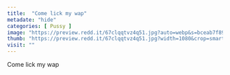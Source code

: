```yaml
---
title:  "Come lick my wap"
metadate: "hide"
categories: [ Pussy ]
image: "https://preview.redd.it/67clqqtvz4q51.jpg?auto=webp&s=bceab7f8913295dc2de6a4895492b43573b7b2dd"
thumb: "https://preview.redd.it/67clqqtvz4q51.jpg?width=1080&crop=smart&auto=webp&s=5bbd1ca8bc1133e1814f3b5cc13e1aed043e2e59"
visit: ""
---
```

Come lick my wap
